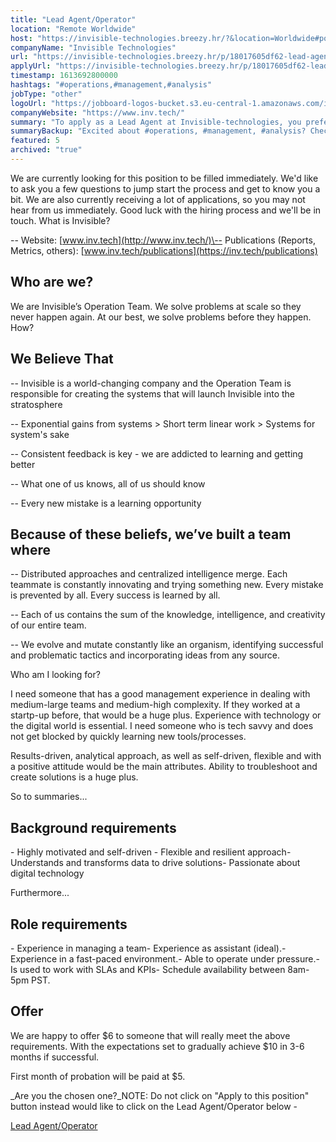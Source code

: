 ```yaml
---
title: "Lead Agent/Operator"
location: "Remote Worldwide"
host: "https://invisible-technologies.breezy.hr/?&location=Worldwide#positions"
companyName: "Invisible Technologies"
url: "https://invisible-technologies.breezy.hr/p/18017605df62-lead-agent-operator"
applyUrl: "https://invisible-technologies.breezy.hr/p/18017605df62-lead-agent-operator/apply"
timestamp: 1613692800000
hashtags: "#operations,#management,#analysis"
jobType: "other"
logoUrl: "https://jobboard-logos-bucket.s3.eu-central-1.amazonaws.com/invisible-technologies"
companyWebsite: "https://www.inv.tech/"
summary: "To apply as a Lead Agent at Invisible-technologies, you preferably need to have a good management experience in dealing with medium-large teams and medium-high complexity."
summaryBackup: "Excited about #operations, #management, #analysis? Check out this job post!"
featured: 5
archived: "true"
---
```


We are currently looking for this position to be filled immediately. We'd like to ask you a few questions to jump start the process and get to know you a bit. We are also currently receiving a lot of applications, so you may not hear from us immediately. Good luck with the hiring process and we'll be in touch. What is Invisible?

\-- Website: [www.inv.tech](http://www.inv.tech/)\-- Publications (Reports, Metrics, others): [www.inv.tech/publications](https://inv.tech/publications)

## Who are we?

We are Invisible’s Operation Team. We solve problems at scale so they never happen again. At our best, we solve problems before they happen. How?

## We Believe That

\-- Invisible is a world-changing company and the Operation Team is responsible for creating the systems that will launch Invisible into the stratosphere

\-- Exponential gains from systems > Short term linear work > Systems for system's sake

\-- Consistent feedback is key - we are addicted to learning and getting better

\-- What one of us knows, all of us should know

\-- Every new mistake is a learning opportunity

## Because of these beliefs, we’ve built a team where

\-- Distributed approaches and centralized intelligence merge. Each teammate is constantly innovating and trying something new. Every mistake is prevented by all. Every success is learned by all.

\-- Each of us contains the sum of the knowledge, intelligence, and creativity of our entire team.

\-- We evolve and mutate constantly like an organism, identifying successful and problematic tactics and incorporating ideas from any source.

Who am I looking for?

I need someone that has a good management experience in dealing with medium-large teams and medium-high complexity. If they worked at a startp-up before, that would be a huge plus. Experience with technology or the digital world is essential. I need someone who is tech savvy and does not get blocked by quickly learning new tools/processes.

Results-driven, analytical approach, as well as self-driven, flexible and with a positive attitude would be the main attributes. Ability to troubleshoot and create solutions is a huge plus.

So to summaries...

## Background requirements

\- Highly motivated and self-driven - Flexible and resilient approach- Understands and transforms data to drive solutions- Passionate about digital technology

Furthermore...

## Role requirements

\- Experience in managing a team- Experience as assistant (ideal).- Experience in a fast-paced environment.- Able to operate under pressure.- Is used to work with SLAs and KPIs- Schedule availability between 8am-5pm PST.

## Offer

We are happy to offer $6 to someone that will really meet the above requirements. With the expectations set to gradually achieve $10 in 3-6 months if successful.

First month of probation will be paid at $5.

_Are you the chosen one?_NOTE: Do not click on "Apply to this position" button instead would like to click on the Lead Agent/Operator below -

[Lead Agent/Operator](https://jobs.lever.co/invisible/0bfb8d8a-2e2c-405a-9c39-ac8050842a4c)
